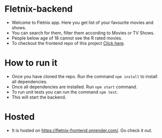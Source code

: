 # Fletnix-backend
- Welcome to Fletnix app. Here you get list of your favourite movies and shows.<br>
- You can search for them, filter them according to Movies or TV Shows.<br>
- People below age of 18 cannot see the R rated movies.<br>
- To checkout the frontend repo of this project [Click here](https://github.com/Damandeep02/fletnix-frontend).


# How to run it
- Once you have cloned the repo. Run the command `npm install` to install all dependencies.<br>
- Once all dependencies are installed. Run `npm start` command.<br>
- To run unit tests you can run the command `npm test`.<br>
- This will start the backend.<br>

# Hosted
- It is hosted on https://fletnix-frontend.onrender.com/. Go check it out.

